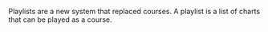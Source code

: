 
Playlists are a new system that replaced courses. A playlist is a list of charts that can be played as a course.